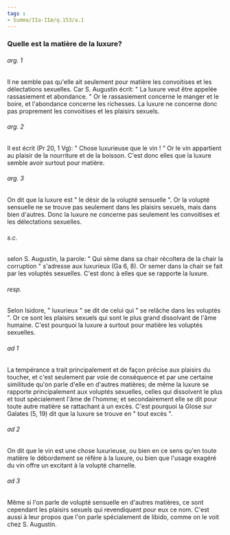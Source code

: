 ```yaml
---
tags : 
- Summa/IIa-IIæ/q.153/a.1
---
```


### Quelle est la matière de la luxure?

###### arg. 1
Il ne semble pas qu'elle ait seulement pour matière les convoitises et les délectations sexuelles. Car S. Augustin écrit: " La luxure veut être appelée rassasiement et abondance. " Or le rassasiement concerne le manger et le boire, et l'abondance concerne les richesses. La luxure ne concerne donc pas proprement les convoitises et les plaisirs sexuels. 

###### arg. 2
Il est écrit (Pr 20, 1 Vg): " Chose luxurieuse que le vin ! " Or le vin appartient au plaisir de la nourriture et de la boisson. C'est donc elles que la luxure semble avoir surtout pour matière. 

###### arg. 3
On dit que la luxure est " le désir de la volupté sensuelle ". Or la volupté sensuelle ne se trouve pas seulement dans les plaisirs sexuels, mais dans bien d'autres. Donc la luxure ne concerne pas seulement les convoitises et les délectations sexuelles. 

###### s.c.
selon S. Augustin, la parole: " Qui sème dans sa chair récoltera de la chair la corruption " s'adresse aux luxurieux (Ga 6, 8). Or semer dans la chair se fait par les voluptés sexuelles. C'est donc à elles que se rapporte la luxure. 

###### resp.
Selon Isidore, " luxurieux " se dit de celui qui " se relâche dans les voluptés ". Or ce sont les plaisirs sexuels qui sont le plus grand dissolvant de l'âme humaine. C'est pourquoi la luxure a surtout pour matière les voluptés sexuelles. 

###### ad 1
La tempérance a trait principalement et de façon précise aux plaisirs du toucher, et c'est seulement par voie de conséquence et par une certaine similitude qu'on parle d'elle en d'autres matières; de même la luxure se rapporte principalement aux voluptés sexuelles, celles qui dissolvent le plus et tout spécialement l'âme de l'homme; et secondairement elle se dit pour toute autre matière se rattachant à un excès. C'est pourquoi la Glose sur Galates (5, 19) dit que la luxure se trouve en " tout excès ". 

###### ad 2
On dit que le vin est une chose luxurieuse, ou bien en ce sens qu'en toute matière le débordement se réfère à la luxure, ou bien que l'usage exagéré du vin offre un excitant à la volupté charnelle. 

###### ad 3
Même si l'on parle de volupté sensuelle en d'autres matières, ce sont cependant les plaisirs sexuels qui revendiquent pour eux ce nom. C'est aussi à leur propos que l'on parle spécialement de libido, comme on le voit chez S. Augustin. 

